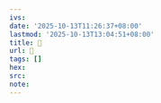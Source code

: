 ```yaml
---
ivs:
date: '2025-10-13T11:26:37+08:00'
lastmod: '2025-10-13T13:04:51+08:00'
title: 󰑿
url: 󰑿
tags: []
hex: 
src:
note:
---
```

